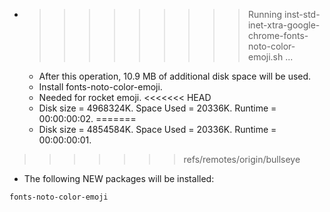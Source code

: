 * >>>>>>>>> Running inst-std-inet-xtra-google-chrome-fonts-noto-color-emoji.sh ...
  * After this operation, 10.9 MB of additional disk space will be used.
  * Install fonts-noto-color-emoji.
  * Needed for rocket emoji.
<<<<<<< HEAD
  * Disk size = 4968324K. Space Used = 20336K. Runtime = 00:00:00:02.
=======
  * Disk size = 4854584K. Space Used = 20336K. Runtime = 00:00:00:01.
>>>>>>> refs/remotes/origin/bullseye
  * The following NEW packages will be installed:
  ```bash
fonts-noto-color-emoji
  ```
